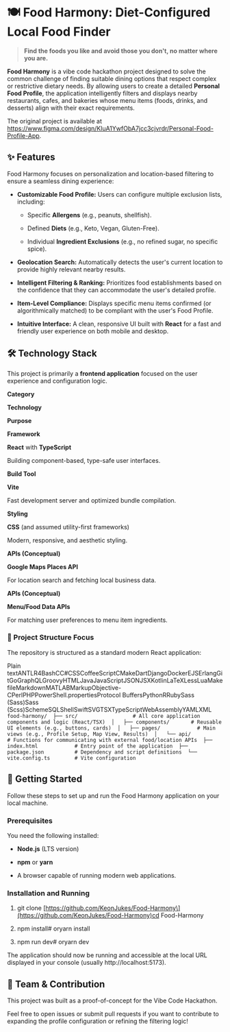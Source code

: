 🍽️ Food Harmony: Diet-Configured Local Food Finder
===================================================

> **Find the foods you like and avoid those you don't, no matter where you are.**

**Food Harmony** is a vibe code hackathon project designed to solve the common challenge of finding suitable dining options that respect complex or restrictive dietary needs. By allowing users to create a detailed **Personal Food Profile**, the application intelligently filters and displays nearby restaurants, cafes, and bakeries whose menu items (foods, drinks, and desserts) align with their exact requirements.

 The original project is available at https://www.figma.com/design/KluA1YwfObA7jcc3cjvrdr/Personal-Food-Profile-App.

✨ Features
----------

Food Harmony focuses on personalization and location-based filtering to ensure a seamless dining experience:

*   **Customizable Food Profile:** Users can configure multiple exclusion lists, including:
    
    *   Specific **Allergens** (e.g., peanuts, shellfish).
        
    *   Defined **Diets** (e.g., Keto, Vegan, Gluten-Free).
        
    *   Individual **Ingredient Exclusions** (e.g., no refined sugar, no specific spice).
        
*   **Geolocation Search:** Automatically detects the user's current location to provide highly relevant nearby results.
    
*   **Intelligent Filtering & Ranking:** Prioritizes food establishments based on the confidence that they can accommodate the user's detailed profile.
    
*   **Item-Level Compliance:** Displays specific menu items confirmed (or algorithmically matched) to be compliant with the user's Food Profile.
    
*   **Intuitive Interface:** A clean, responsive UI built with **React** for a fast and friendly user experience on both mobile and desktop.
    

🛠️ Technology Stack
--------------------

This project is primarily a **frontend application** focused on the user experience and configuration logic.

**Category**

**Technology**

**Purpose**

**Framework**

**React** with **TypeScript**

Building component-based, type-safe user interfaces.

**Build Tool**

**Vite**

Fast development server and optimized bundle compilation.

**Styling**

**CSS** (and assumed utility-first frameworks)

Modern, responsive, and aesthetic styling.

**APIs (Conceptual)**

**Google Maps Places API**

For location search and fetching local business data.

**APIs (Conceptual)**

**Menu/Food Data APIs**

For matching user preferences to menu item ingredients.

### 📂 Project Structure Focus

The repository is structured as a standard modern React application:

Plain textANTLR4BashCC#CSSCoffeeScriptCMakeDartDjangoDockerEJSErlangGitGoGraphQLGroovyHTMLJavaJavaScriptJSONJSXKotlinLaTeXLessLuaMakefileMarkdownMATLABMarkupObjective-CPerlPHPPowerShell.propertiesProtocol BuffersPythonRRubySass (Sass)Sass (Scss)SchemeSQLShellSwiftSVGTSXTypeScriptWebAssemblyYAMLXML`   food-harmony/  ├── src/                  # All core application components and logic (React/TSX)  │   ├── components/       # Reusable UI elements (e.g., buttons, cards)  │   ├── pages/            # Main views (e.g., Profile Setup, Map View, Results)  │   └── api/              # Functions for communicating with external food/location APIs  ├── index.html            # Entry point of the application  ├── package.json          # Dependency and script definitions  └── vite.config.ts        # Vite configuration   `

🚀 Getting Started
------------------

Follow these steps to set up and run the Food Harmony application on your local machine.

### Prerequisites

You need the following installed:

*   **Node.js** (LTS version)
    
*   **npm** or **yarn**
    
*   A browser capable of running modern web applications.
    

### Installation and Running

1.  git clone \[https://github.com/KeonJukes/Food-Harmony\](https://github.com/KeonJukes/Food-Harmony)cd Food-Harmony
    
2.  npm install# oryarn install
    
3.  npm run dev# oryarn dev
    

The application should now be running and accessible at the local URL displayed in your console (usually http://localhost:5173).

👥 Team & Contribution
----------------------

This project was built as a proof-of-concept for the Vibe Code Hackathon.

Feel free to open issues or submit pull requests if you want to contribute to expanding the profile configuration or refining the filtering logic!
